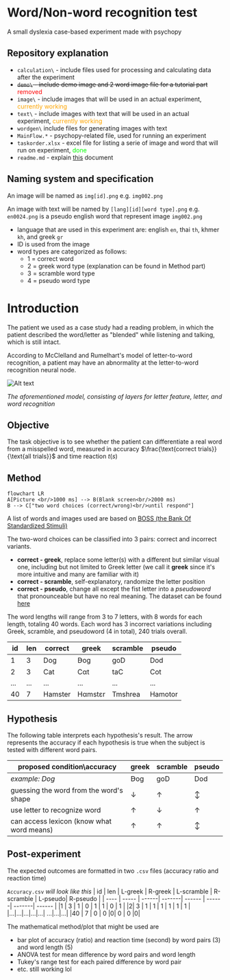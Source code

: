 # Word/Non-word recognition test
A small dyslexia case-based experiment made with psychopy

## Repository explanation
- `calculation\` - include files used for processing and calculating data after the experiment
- ~~`demo\` - include demo image and 2 word image file for a tutorial part~~ <span style="color:red">removed</span> 
- `image\` - include images that will be used in an actual experiment, <span style="color:orange">currently working</span>
-  `text\` - include images with text that will be used in an actual experiment, <span style="color:orange">currently working</span>
- `wordgen\` include files for generating images with text
-  `MainFlow.*` - psychopy-related file, used for running an experiment
-  `taskorder.xlsx` - excel file for listing a serie of image and word that will run on experiment, <span style="color:lime">done</span>
- `readme.md` - explain [this](https://github.com/Plausma/Dyslexia) document

## Naming system and specification
An image will be named as `img[id].png` e.g. `img002.png`

An image with text will be named by `[lang][id][word type].png` e.g. `en0024.png` is a pseudo english word that represent image `img002.png` 
- language that are used in this experiment are: english `en`, thai `th`, khmer `kh`, and greek `gr`
- ID is used from the image
- word types are categorized as follows:
  -   1 = correct word
  -   2 = greek word type (explanation can be found in Method part)
  -   3 = scramble word type
  -   4 = pseudo word type

# Introduction

The patient we used as a case study had a reading problem, in which the patient described the word/letter as "blended" while listening and talking, which is still intact.

According to McClelland and Rumelhart's model of letter-to-word recognition,  a patient may have an abnormality at the letter-to-word recognition neural node.

![Alt text](https://github.com/user-attachments/assets/cace0577-8f7e-4898-95d1-13ac69676b75)

_The aforementioned model, consisting of layers for letter feature, letter, and word recognition_

## Objective
The task objective is to see whether the patient can differentiate a real word from a misspelled word, measured in accuracy $\frac{\text{correct trials}}{\text{all trials}}$ and time reaction $t(s)$


## Method

```mermaid
flowchart LR
A[Picture <br/>1000 ms] --> B(Blank screen<br/>2000 ms)
B --> C["two word choices (correct/wrong)<br/>until respond"]
```

A list of words and images used are based on [BOSS (the Bank Of
Standardized Stimuli)](https://drive.google.com/folderview?id=0B3m1Sf0USgt8bXRjZFNDMUwzaWc&usp=sharing)

The two-word choices can be classified into 3 pairs: correct and incorrect variants.
- __correct - greek__, replace some letter(s) with a different but similar visual one, including but not limited to Greek letter (we call it __greek__ since it's more intuitive and many are familiar with it)
- __correct - scramble__, self-explanatory, randomize the letter position
- __correct - pseudo__, change all except the fist letter into a *pseudoword* that pronounceable but have no real meaning. The dataset can be found [here](https://doi.org/10.3389/fpsyg.2015.01395)

The word lengths will range from 3 to 7 letters, with 8 words for each length, totaling 40 words. Each word has 3 incorrect variations including Greek, scramble, and pseudoword (4 in total), 240 trials overall. 

| id | len | correct | greek | scramble | pseudo |
| ---- | ----- | ----- | ------| -------| ------ |
|1 | 3 | Dog |Ꟈog | goD | Dod |
|2| 3 | Cat | Cαt | taC | Cot |
|...|...|...|...|...|...|
|40 | 7 | Hamster | Hαmstεr | Tmshrea |Hamotor|

## Hypothesis 
The following table interprets each hypothesis's result. The arrow represents the accuracy if each hypothesis is true when the subject is tested with different word pairs.


| proposed condition\accuracy               | greek | scramble      | pseudo |
| ---------------------------------------------------- | -------------- | ------------ | ---------------------- |
| *example: Dog*                                            | Ꟈog    | goD  | Dod         |
| guessing the word from the word's shape | $\downarrow$   | $\uparrow$   | $\updownarrow$                    |
| use letter to recognize word                         | $\uparrow$     | $\downarrow$ | $\uparrow$             |
| can access lexicon (know what word means)            | $\uparrow$     | $\uparrow$   | $\updownarrow$                    |

## Post-experiment
The expected outcomes are formatted in two `.csv` files (accuracy ratio and reaction time)

`Accuracy.csv` _will look like this_
| id | len  | L-greek | R-greek | L-scramble | R-scramble | L-pseudo| R-pseudo |
| ---- |  ----- | ------| -------| ------ |  ------| -------| ------ |
|1 | 3 | 1 | 0 | 1 |  1 | 0 | 1 |
|2| 3 |  1 | 1 | 1 |  1 | 1 | 1 |
|...|...|...|...|...| ...|...|...|
|40 | 7 | 0 | 0 |0|  0 | 0 |0|

The mathematical method/plot that might be used are
- bar plot of accuracy (ratio) and reaction time (second) by word pairs (3) and word length (5)
- ANOVA test for mean difference by word pairs and word length
- Tukey's range test for each paired difference by word pair
- etc. still working lol
